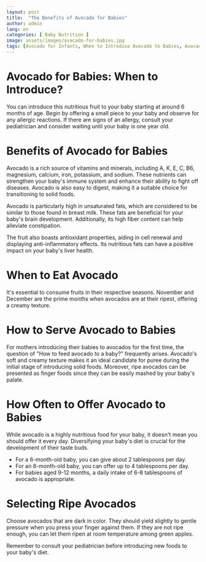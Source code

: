 ```yaml
---
layout: post
title:  "The Benefits of Avocado for Babies"
author: admin
lang: en
categories: [ Baby Nutrition ]
image: assets/images/avacado-for-babies.jpg
tags: [Avocado for Infants, When to Introduce Avocado to Babies, Avocado Nutritional Benefits, Avocado as First Solid Food, Healthy Fats for Baby, Avocado and Brain Development, Avocado for Digestion, Avocado as a Fiber-Rich Food, Avocado's Antioxidant Properties, Avocado for Liver Health, Selecting Ripe Avocados for Babies]
---
```


# Avocado for Babies: When to Introduce?

You can introduce this nutritious fruit to your baby starting at around 6 months of age. Begin by offering a small piece to your baby and observe for any allergic reactions. If there are signs of an allergy, consult your pediatrician and consider waiting until your baby is one year old.

# Benefits of Avocado for Babies

Avocado is a rich source of vitamins and minerals, including A, K, E, C, B6, magnesium, calcium, iron, potassium, and sodium. These nutrients can strengthen your baby's immune system and enhance their ability to fight off diseases. Avocado is also easy to digest, making it a suitable choice for transitioning to solid foods.

Avocado is particularly high in unsaturated fats, which are considered to be similar to those found in breast milk. These fats are beneficial for your baby's brain development. Additionally, its high fiber content can help alleviate constipation.

The fruit also boasts antioxidant properties, aiding in cell renewal and displaying anti-inflammatory effects. Its nutritious fats can have a positive impact on your baby's liver health.

# When to Eat Avocado

It's essential to consume fruits in their respective seasons. November and December are the prime months when avocados are at their ripest, offering a creamy texture.

# How to Serve Avocado to Babies

For mothers introducing their babies to avocados for the first time, the question of "How to feed avocado to a baby?" frequently arises. Avocado's soft and creamy texture makes it an ideal candidate for puree during the initial stage of introducing solid foods. Moreover, ripe avocados can be presented as finger foods since they can be easily mashed by your baby's palate.

# How Often to Offer Avocado to Babies

While avocado is a highly nutritious food for your baby, it doesn't mean you should offer it every day. Diversifying your baby's diet is crucial for the development of their taste buds.

- For a 6-month-old baby, you can give about 2 tablespoons per day.
- For an 8-month-old baby, you can offer up to 4 tablespoons per day.
- For babies aged 9-12 months, a daily intake of 6-8 tablespoons of avocado is appropriate.

# Selecting Ripe Avocados

Choose avocados that are dark in color. They should yield slightly to gentle pressure when you press your finger against them. If they are not ripe enough, you can let them ripen at room temperature among green apples.

Remember to consult your pediatrician before introducing new foods to your baby's diet.
